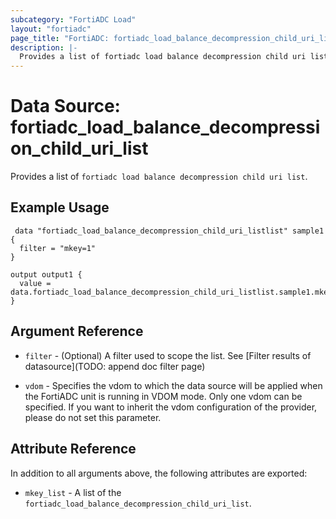 ```yaml
---
subcategory: "FortiADC Load"
layout: "fortiadc"
page_title: "FortiADC: fortiadc_load_balance_decompression_child_uri_list"
description: |-
  Provides a list of fortiadc load balance decompression child uri list
---
```


# Data Source: fortiadc_load_balance_decompression_child_uri_list
Provides a list of `fortiadc load balance decompression child uri list`.

## Example Usage

```hcl
 data "fortiadc_load_balance_decompression_child_uri_listlist" sample1 {
  filter = "mkey=1"
}

output output1 {
  value = data.fortiadc_load_balance_decompression_child_uri_listlist.sample1.mkey_list
}
```

## Argument Reference

* `filter` - (Optional) A filter used to scope the list. See [Filter results of datasource](TODO: append doc filter page)

* `vdom` - Specifies the vdom to which the data source will be applied when the FortiADC unit is running in VDOM mode. Only one vdom can be specified. If you want to inherit the vdom configuration of the provider, please do not set this parameter.

## Attribute Reference

In addition to all arguments above, the following attributes are exported:

* `mkey_list` -  A list of the `fortiadc_load_balance_decompression_child_uri_list`.
